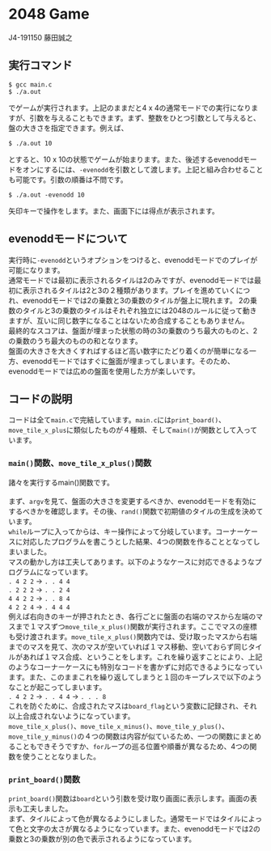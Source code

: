 # 2048 Game
J4-191150 藤田誠之

## 実行コマンド
````
$ gcc main.c
$ ./a.out 
````
でゲームが実行されます。上記のままだと4 x 4の通常モードでの実行になりますが、引数を与えることもできます。まず、整数をひとつ引数として与えると、盤の大きさを指定できます。例えば、
````
$ ./a.out 10
````
とすると、10 x 10の状態でゲームが始まります。また、後述するevenoddモードをオンにするには、`-evenodd`を引数として渡します。上記と組み合わせることも可能です。引数の順番は不問です。
````
$ ./a.out -evenodd 10
````
矢印キーで操作をします。また、画面下には得点が表示されます。

## evenoddモードについて
実行時に`-evenodd`というオプションをつけると、evenoddモードでのプレイが可能になります。<br>
通常モードでは最初に表示されるタイルは2のみですが、evenoddモードでは最初に表示されるタイルは2と3の２種類があります。プレイを進めていくにつれ、evenoddモードでは2の乗数と3の乗数のタイルが盤上に現れます。
2の乗数のタイルと3の乗数のタイルはそれぞれ独立には2048のルールに従って動きますが、互いに同じ数字になることはないため合成することもありません。<br>
最終的なスコアは、盤面が埋まった状態の時の3の乗数のうち最大のものと、2の乗数のうち最大のものの和となります。<br >
盤面の大きさを大きくすればするほど高い数字にたどり着くのが簡単になる一方、evenoddモードではすぐに盤面が埋まってしまいます。そのため、evenoddモードでは広めの盤面を使用した方が楽しいです。

## コードの説明
コードは全て`main.c`で完結しています。`main.c`には`print_board()`、`move_tile_x_plus`に類似したものが４種類、そして`main()`が関数として入っています。

### `main()`関数、`move_tile_x_plus()`関数
諸々を実行するmain()関数です。<br >
<br >
まず、`argv`を見て、盤面の大きさを変更するべきか、evenoddモードを有効にするべきかを確認します。その後、`rand()`関数で初期値のタイルの生成を決めています。<br>
`while`ループに入ってからは、キー操作によって分岐しています。コーナーケースに対応したプログラムを書こうとした結果、4つの関数を作ることとなってしまいました。<br >
マスの動かし方は工夫してあります。以下のようなケースに対応できるようなプログラムになっています。<br >
`. 4 2 2` → `. . 4 4`<br >
`. 2 2 2` → `. . 2 4`<br >
`4 4 2 2` → `. . 8 4`<br >
`4 2 2 4` → `. 4 4 4`<br >
例えば右向きのキーが押されたとき、各行ごとに盤面の右端のマスから左端のマスまで１マスずつ`move_tile_x_plus()`関数が実行されます。ここでマスの座標も受け渡されます。`move_tile_x_plus()`関数内では、受け取ったマスから右端までのマスを見て、次のマスが空いていれば１マス移動、空いておらず同じタイルがあれば１マス合成、ということをします。これを繰り返すことにより、上記のようなコーナーケースにも特別なコードを書かずに対応できるようになっています。また、このままこれを繰り返してしまうと１回のキープレスで以下のようなことが起こってしまいます。<br >
`. 4 2 2` → `. . 4 4` → `. . . 8`<br>
これを防ぐために、合成されたマスは`board_flag`という変数に記録され、それ以上合成されないようになっています。<br >
`move_tile_x_plus()`、`move_tile_x_minus()`、`move_tile_y_plus()`、`move_tile_y_minus()`の４つの関数は内容が似ているため、一つの関数にまとめることもできそうですか、`for`ループの巡る位置や順番が異なるため、4つの関数を使うこととなりました。

### `print_board()`関数
`print_board()`関数は`board`という引数を受け取り画面に表示します。画面の表示も工夫しました。<br >
まず、タイルによって色が異なるようにしました。通常モードではタイルによって色と文字の太さが異なるようになっています。また、evenoddモードでは2の乗数と3の乗数が別の色で表示されるようになっています。